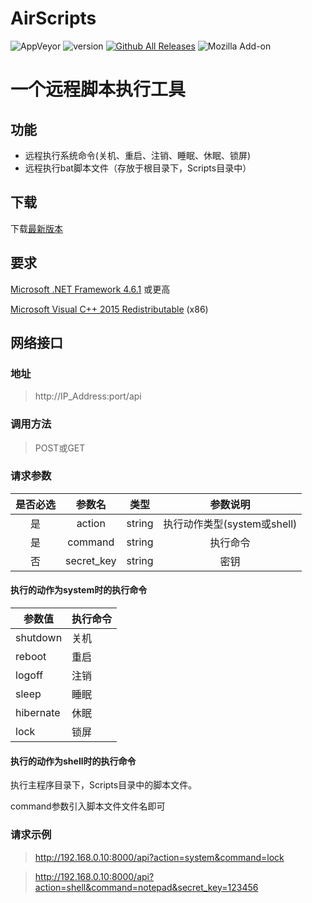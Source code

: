 # AirScripts

![AppVeyor](https://img.shields.io/appveyor/ci/gruntjs/grunt.svg)
![version](https://img.shields.io/badge/version-1.0-brightgreen.svg)
[![Github All Releases](https://img.shields.io/github/downloads/atom/atom/total.svg)](https://github.com/549876099/AirScripts/releases)
![Mozilla Add-on](https://img.shields.io/amo/stars/dustman.svg)

# 一个远程脚本执行工具

## 功能
* 远程执行系统命令(关机、重启、注销、睡眠、休眠、锁屏)
* 远程执行bat脚本文件（存放于根目录下，Scripts目录中）

## 下载
下载[最新版本](https://github.com/shadowsocks/shadowsocks-windows/releases"V1.0")

## 要求
[Microsoft .NET Framework 4.6.1](https://www.microsoft.com/zh-cn/download/details.aspx?id=49982) 或更高

[Microsoft Visual C++ 2015 Redistributable](https://www.microsoft.com/en-us/download/details.aspx?id=53840) (x86)

## 网络接口

### 地址
> http://IP_Address:port/api

### 调用方法
> POST或GET

### 请求参数
| 是否必选 |   参数名   |  类型  |   参数说明   |
|:--------:|:----------:|:------:|:------------:|
|    是    |   action   | string | 执行动作类型(system或shell) |
|    是    |  command   | string |   执行命令   |
|    否    | secret_key | string |     密钥     |

#### 执行的动作为system时的执行命令

| 参数值    | 执行命令 |
| --------- | -------- |
| shutdown  | 关机     |
| reboot    | 重启     |
| logoff    | 注销     |
| sleep     | 睡眠     |
| hibernate | 休眠     |
| lock      | 锁屏     |

#### 执行的动作为shell时的执行命令
执行主程序目录下，Scripts目录中的脚本文件。

command参数引入脚本文件文件名即可

### 请求示例
> http://192.168.0.10:8000/api?action=system&command=lock

> http://192.168.0.10:8000/api?action=shell&command=notepad&secret_key=123456
